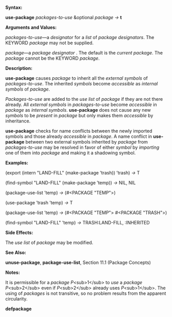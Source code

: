  

**Syntax:** 

**use-package** *packages-to-use* &optional *package →* **t** 

**Arguments and Values:** 

*packages-to-use*—a *designator* for a *list* of *package designators*. The KEYWORD *package* may not be supplied. 

*package*—a *package designator* . The default is the *current package*. The *package* cannot be the KEYWORD *package*. 

**Description:** 

**use-package** causes *package* to inherit all the *external symbols* of *packages-to-use*. The inherited *symbols* become *accessible* as *internal symbols* of *package*. 

*Packages-to-use* are added to the *use list* of *package* if they are not there already. All *external symbols* in *packages-to-use* become *accessible* in *package* as *internal symbols*. **use-package** does not cause any new *symbols* to be *present* in *package* but only makes them *accessible* by inheritance. 

**use-package** checks for name conflicts between the newly imported symbols and those already *accessible* in *package*. A name conflict in **use-package** between two external symbols inherited by *package* from *packages-to-use* may be resolved in favor of either *symbol* by *importing* one of them into *package* and making it a shadowing symbol. 

**Examples:** 

(export (intern "LAND-FILL" (make-package ’trash)) ’trash) *→* T 

(find-symbol "LAND-FILL" (make-package ’temp)) *→* NIL, NIL 

(package-use-list ’temp) *→* (#&#60;PACKAGE "TEMP"&#62;) 

(use-package ’trash ’temp) *→* T 

(package-use-list ’temp) *→* (#&#60;PACKAGE "TEMP"&#62; #&#60;PACKAGE "TRASH"&#62;) 

(find-symbol "LAND-FILL" ’temp) *→* TRASH:LAND-FILL, :INHERITED 

**Side Effects:** 

The *use list* of *package* may be modified. 

**See Also:** 

**unuse-package**, **package-use-list**, Section 11.1 (Package Concepts) 

**Notes:** 

It is permissible for a *package P*&#60;sub&#62;1&#60;/sub&#62; to *use* a *package P*&#60;sub&#62;2&#60;/sub&#62; even if *P*&#60;sub&#62;2&#60;/sub&#62; already uses *P*&#60;sub&#62;1&#60;/sub&#62;. The using of *packages* is not transitive, so no problem results from the apparent circularity. 



 

 

**defpackage** 

